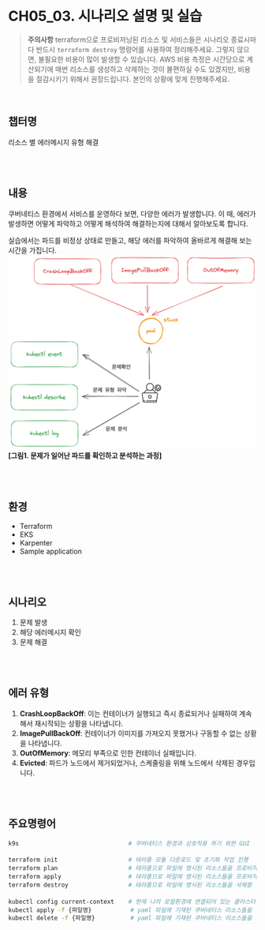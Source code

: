 # CH05_03. 시나리오 설명 및 실습
> **주의사항**
terraform으로 프로비저닝된 리소스 및 서비스들은 시나리오 종료시마다 반드시 `terraform destroy` 명령어를 사용하여 정리해주세요. 그렇지 않으면, 불필요한 비용이 많이 발생할 수 있습니다. AWS 비용 측정은 시간당으로 계산되기에 매번 리소스를 생성하고 삭제하는 것이 불편하실 수도 있겠지만, 비용을 절감시키기 위해서 권장드립니다. 본인의 상황에 맞게 진행해주세요.

<br>

## 챕터명

리소스 별 에러메시지 유형 해결

<br><br>

## 내용

쿠버네티스 환경에서 서비스를 운영하다 보면, 다양한 에러가 발생합니다. 이 때, 에러가 발생하면 어떻게 파악하고 어떻게 해석하여 해결하는지에 대해서 알아보도록 합니다.  

실습에서는 파드를 비정상 상태로 만들고, 해당 에러를 파악하여 올바르게 해결해 보는 시간을 가집니다.
![error_messages](../../images/04-senario.png)
**[그림1. 문제가 일어난 파드를 확인하고 분석하는 과정]**

<br><br>

## 환경

- Terraform
- EKS
- Karpenter
- Sample application

<br><br>

## 시나리오

1. 문제 발생
2. 해당 에러메시지 확인
3. 문제 해결

<br><br>

## 에러 유형

1. **CrashLoopBackOff**: 이는 컨테이너가 실행되고 즉시 종료되거나 실패하여 계속해서 재시작되는 상황을 나타냅니다.
2. **ImagePullBackOff**: 컨테이너가 이미지를 가져오지 못했거나 구동할 수 없는 상황을 나타냅니다.
3. **OutOfMemory**: 메모리 부족으로 인한 컨테이너 실패입니다.
4. **Evicted**: 파드가 노드에서 제거되었거나, 스케줄링을 위해 노드에서 삭제된 경우입니다.

<br><br>

## 주요명령어

```bash
k9s                               # 쿠버네티스 환경과 상호작용 하기 위한 GUI

terraform init                    # 테라폼 모듈 다운로드 및 초기화 작업 진행
terraform plan                    # 테라폼으로 파일에 명시된 리소스들을 프로비저닝 하기 전 확인단계
terraform apply                   # 테라폼으로 파일에 명시된 리소스들을 프로비저닝
terraform destroy                 # 테라폼으로 파일에 명시된 리소스들을 삭제함

kubectl config current-context    # 현재 나의 로컬환경에 연결되어 있는 클러스터 확인
kubectl apply -f {파일명}           # yaml 파일에 기재된 쿠버네티스 리소스들을 생성
kubectl delete -f {파일명}          # yaml 파일에 기재된 쿠버네티스 리소스들을 삭제
```